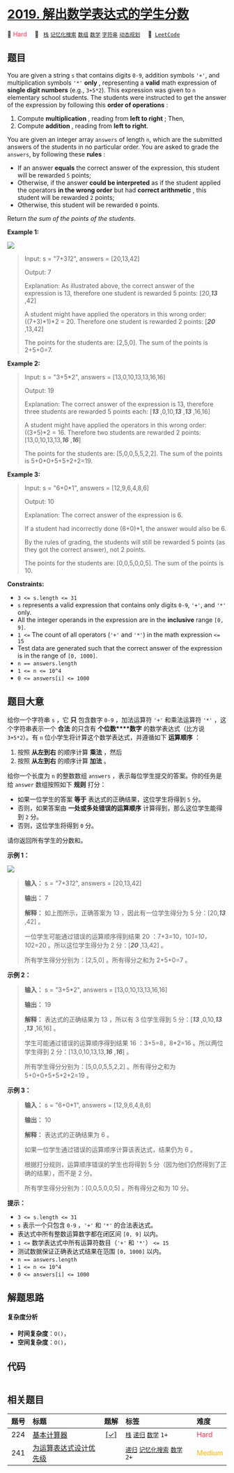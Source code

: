 # [2019. 解出数学表达式的学生分数](https://leetcode.com/problems/the-score-of-students-solving-math-expression)

🔴 <font color=#ff334b>Hard</font>&emsp; 🔖&ensp; [`栈`](/tag/stack.md) [`记忆化搜索`](/tag/memoization.md) [`数组`](/tag/array.md) [`数学`](/tag/math.md) [`字符串`](/tag/string.md) [`动态规划`](/tag/dynamic-programming.md)&emsp; 🔗&ensp;[`LeetCode`](https://leetcode.com/problems/the-score-of-students-solving-math-expression)

## 题目

You are given a string `s` that contains digits `0-9`, addition symbols `'+'`,
and multiplication symbols `'*'` **only** , representing a **valid** math
expression of **single digit numbers** (e.g., `3+5*2`). This expression was
given to `n` elementary school students. The students were instructed to get
the answer of the expression by following this **order of operations** :

  1. Compute **multiplication** , reading from **left to right** ; Then,
  2. Compute **addition** , reading from **left to right**.

You are given an integer array `answers` of length `n`, which are the
submitted answers of the students in no particular order. You are asked to
grade the `answers`, by following these **rules** :

  * If an answer **equals** the correct answer of the expression, this student will be rewarded `5` points;
  * Otherwise, if the answer **could be interpreted** as if the student applied the operators **in the wrong order** but had **correct arithmetic** , this student will be rewarded `2` points;
  * Otherwise, this student will be rewarded `0` points.

Return _the sum of the points of the students_.



**Example 1:**

![](https://assets.leetcode.com/uploads/2021/09/17/student_solving_math.png)

> Input: s = "7+3*1*2", answers = [20,13,42]
> 
> Output: 7
> 
> Explanation: As illustrated above, the correct answer of the expression is 13, therefore one student is rewarded 5 points: [20,_**13**_ ,42]
> 
> A student might have applied the operators in this wrong order: ((7+3)*1)*2 = 20. Therefore one student is rewarded 2 points: [_**20**_ ,13,42]
> 
> The points for the students are: [2,5,0]. The sum of the points is 2+5+0=7.

**Example 2:**

> Input: s = "3+5*2", answers = [13,0,10,13,13,16,16]
> 
> Output: 19
> 
> Explanation: The correct answer of the expression is 13, therefore three students are rewarded 5 points each: [**_13_** ,0,10,**_13_** ,**_13_** ,16,16]
> 
> A student might have applied the operators in this wrong order: ((3+5)*2 = 16. Therefore two students are rewarded 2 points: [13,0,10,13,13,**_16_** ,**_16_**]
> 
> The points for the students are: [5,0,0,5,5,2,2]. The sum of the points is 5+0+0+5+5+2+2=19.

**Example 3:**

> Input: s = "6+0*1", answers = [12,9,6,4,8,6]
> 
> Output: 10
> 
> Explanation: The correct answer of the expression is 6.
> 
> If a student had incorrectly done (6+0)*1, the answer would also be 6.
> 
> By the rules of grading, the students will still be rewarded 5 points (as they got the correct answer), not 2 points.
> 
> The points for the students are: [0,0,5,0,0,5]. The sum of the points is 10.

**Constraints:**

  * `3 <= s.length <= 31`
  * `s` represents a valid expression that contains only digits `0-9`, `'+'`, and `'*'` only.
  * All the integer operands in the expression are in the **inclusive** range `[0, 9]`.
  * `1 <=` The count of all operators (`'+'` and `'*'`) in the math expression `<= 15`
  * Test data are generated such that the correct answer of the expression is in the range of `[0, 1000]`.
  * `n == answers.length`
  * `1 <= n <= 10^4`
  * `0 <= answers[i] <= 1000`


## 题目大意

给你一个字符串 `s` ，它 **只** 包含数字 `0-9` ，加法运算符 `'+'` 和乘法运算符 `'*'` ，这个字符串表示一个 **合法**
的只含有 **个位数****数字**  的数学表达式（比方说 `3+5*2`）。有 `n` 位小学生将计算这个数学表达式，并遵循如下 **运算顺序**  ：

  1. 按照 **从左到右**  的顺序计算 **乘法**  ，然后
  2. 按照 **从左到右**  的顺序计算 **加法**  。

给你一个长度为 `n` 的整数数组 `answers` ，表示每位学生提交的答案。你的任务是给 `answer` 数组按照如下 **规则**  打分：

  * 如果一位学生的答案 **等于**  表达式的正确结果，这位学生将得到 `5` 分。
  * 否则，如果答案由 **一处或多处错误的运算顺序**  计算得到，那么这位学生能得到 `2` 分。
  * 否则，这位学生将得到 `0` 分。

请你返回所有学生的分数和。



**示例 1：**

![](https://assets.leetcode.com/uploads/2021/09/17/student_solving_math.png)

> 
> 
> 
> 
> 
> **输入：** s = "7+3*1*2", answers = [20,13,42]
> 
> **输出：** 7
> 
> **解释：** 如上图所示，正确答案为 13 ，因此有一位学生得分为 5 分：[20,_**13**_ ,42] 。
> 
> 一位学生可能通过错误的运算顺序得到结果 20 ：7+3=10，10*1=10，10*2=20 。所以这位学生得分为 2 分：[_**20**_ ,13,42] 。
> 
> 所有学生得分分别为：[2,5,0] 。所有得分之和为 2+5+0=7 。
> 
> 

**示例 2：**

> 
> 
> 
> 
> 
> **输入：** s = "3+5*2", answers = [13,0,10,13,13,16,16]
> 
> **输出：** 19
> 
> **解释：** 表达式的正确结果为 13 ，所以有 3 位学生得到 5 分：[_**13**_ ,0,10,_**13**_ ,_**13**_ ,16,16] 。
> 
> 学生可能通过错误的运算顺序得到结果 16 ：3+5=8，8*2=16 。所以两位学生得到 2 分：[13,0,10,13,13,_**16**_ ,_**16**_] 。
> 
> 所有学生得分分别为：[5,0,0,5,5,2,2] 。所有得分之和为 5+0+0+5+5+2+2=19 。
> 
> 

**示例 3：**

> 
> 
> 
> 
> 
> **输入：** s = "6+0*1", answers = [12,9,6,4,8,6]
> 
> **输出：** 10
> 
> **解释：** 表达式的正确结果为 6 。
> 
> 如果一位学生通过错误的运算顺序计算该表达式，结果仍为 6 。
> 
> 根据打分规则，运算顺序错误的学生也将得到 5 分（因为他们仍然得到了正确的结果），而不是 2 分。
> 
> 所有学生得分分别为：[0,0,5,0,0,5] 。所有得分之和为 10 分。
> 
> 



**提示：**

  * `3 <= s.length <= 31`
  * `s` 表示一个只包含 `0-9` ，`'+'` 和 `'*'` 的合法表达式。
  * 表达式中所有整数运算数字都在闭区间 `[0, 9]` 以内。
  * `1 <=` 数学表达式中所有运算符数目（`'+'` 和 `'*'`） `<= 15`
  * 测试数据保证正确表达式结果在范围 `[0, 1000]` 以内。
  * `n == answers.length`
  * `1 <= n <= 10^4`
  * `0 <= answers[i] <= 1000`


## 解题思路

#### 复杂度分析

- **时间复杂度**：`O()`，
- **空间复杂度**：`O()`，

## 代码

```javascript

```

## 相关题目

<!-- prettier-ignore -->
| 题号 | 标题 | 题解 | 标签 | 难度 |
| :------: | :------ | :------: | :------ | :------ |
| 224 | [基本计算器](https://leetcode.com/problems/basic-calculator) | [[✓]](/problem/0224.md) |  [`栈`](/tag/stack.md) [`递归`](/tag/recursion.md) [`数学`](/tag/math.md) `1+` | <font color=#ff334b>Hard</font> |
| 241 | [为运算表达式设计优先级](https://leetcode.com/problems/different-ways-to-add-parentheses) |  |  [`递归`](/tag/recursion.md) [`记忆化搜索`](/tag/memoization.md) [`数学`](/tag/math.md) `2+` | <font color=#ffb800>Medium</font> |

<style>
.blue {
    background-color: #096dd9;
    padding: 0.25rem 0.5rem;
    margin: 0;
    font-size: 0.85em;
    border-radius: 3px;
    color: white;
    font-weight: 500;
}
table th:first-of-type { width: 10%; }
table th:nth-of-type(2) { width: 35%; }
table th:nth-of-type(3) { width: 10%; }
table th:nth-of-type(4) { width: 35%; }
table th:nth-of-type(5) { width: 10%; }
</style>
